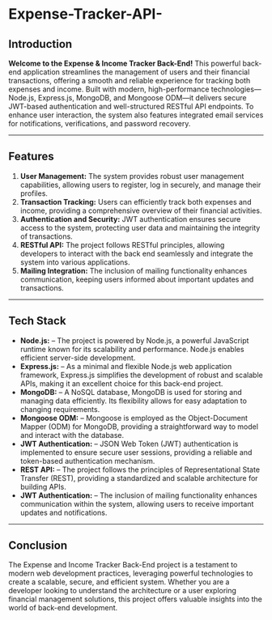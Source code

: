 # Expense-Tracker-API-

## Introduction

**Welcome to the Expense & Income Tracker Back-End!**
This powerful back-end application streamlines the management of users and their financial transactions, offering a smooth and reliable experience for tracking both expenses and income. Built with modern, high-performance technologies—Node.js, Express.js, MongoDB, and Mongoose ODM—it delivers secure JWT-based authentication and well-structured RESTful API endpoints. To enhance user interaction, the system also features integrated email services for notifications, verifications, and password recovery.

---

## Features
1. **User Management:** The system provides robust user management capabilities, allowing users to register, log in securely, and manage their profiles.
2. **Transaction Tracking:** Users can efficiently track both expenses and income, providing a comprehensive overview of their financial activities.
3. **Authentication and Security:** JWT authentication ensures secure access to the system, protecting user data and maintaining the integrity of transactions.
4. **RESTful API:** The project follows RESTful principles, allowing developers to interact with the back end seamlessly and integrate the system into various applications.
5. **Mailing Integration:** The inclusion of mailing functionality enhances communication, keeping users informed about important updates and transactions.

---

## Tech Stack
- **Node.js:** – The project is powered by Node.js, a powerful JavaScript runtime known for its scalability and performance. Node.js enables efficient server-side development.
- **Express.js:** – As a minimal and flexible Node.js web application framework, Express.js simplifies the development of robust and scalable APIs, making it an excellent choice for this back-end project.
- **MongoDB:** – A NoSQL database, MongoDB is used for storing and managing data efficiently. Its flexibility allows for easy adaptation to changing requirements.
- **Mongoose ODM:** – Mongoose is employed as the Object-Document Mapper (ODM) for MongoDB, providing a straightforward way to model and interact with the database.
- **JWT Authentication:** – JSON Web Token (JWT) authentication is implemented to ensure secure user sessions, providing a reliable and token-based authentication mechanism.
- **REST API:** – The project follows the principles of Representational State Transfer (REST), providing a standardized and scalable architecture for building APIs.
- **JWT Authentication:** – The inclusion of mailing functionality enhances communication within the system, allowing users to receive important updates and notifications.

---

## Conclusion
The Expense and Income Tracker Back-End project is a testament to modern web development practices, leveraging powerful technologies to create a scalable, secure, and efficient system. Whether you are a developer looking to understand the architecture or a user exploring financial management solutions, this project offers valuable insights into the world of back-end development.
